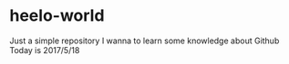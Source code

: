 # heelo-world
Just a simple repository
I wanna to learn some knowledge about Github
Today is 2017/5/18
